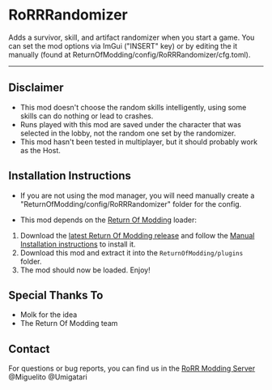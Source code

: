 # RoRRRandomizer
Adds a survivor, skill, and artifact randomizer when you start a game.
You can set the mod options via ImGui ("INSERT" key) or by editing the it manually (found at ReturnOfModding/config/RoRRRandomizer/cfg.toml).

---

## Disclaimer
* This mod doesn't choose the random skills intelligently, using some skills can do nothing or lead to crashes.
* Runs played with this mod are saved under the character that was selected in the lobby, not the random one set by the randomizer.
* This mod hasn't been tested in multiplayer, but it should probably work as the Host.

## Installation Instructions

* If you are not using the mod manager, you will need manually create a "ReturnOfModding/config/RoRRRandomizer" folder for the config.

* This mod depends on the [Return Of Modding](https://github.com/return-of-modding/ReturnOfModding) loader:
1. Download the [latest Return Of Modding release](https://github.com/return-of-modding/ReturnOfModding/releases) and follow the [Manual Installation instructions](https://github.com/return-of-modding/ReturnOfModding#manual-installation) to install it.
2. Download this mod and extract it into the `ReturnOfModding/plugins` folder.
3. The mod should now be loaded. Enjoy!
  
## Special Thanks To
* Molk for the idea
* The Return Of Modding team

## Contact
For questions or bug reports, you can find us in the [RoRR Modding Server](https://discord.gg/VjS57cszMq) @Miguelito @Umigatari

